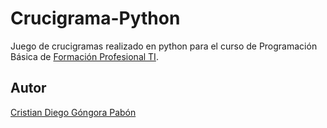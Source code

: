 # Crucigrama-Python
Juego de crucigramas realizado en python para el curso de Programación Básica de [Formación Profesional TI](https://informaticos.org.ar/formacion/).

## Autor

[Cristian Diego Góngora Pabón](https://www.linkedin.com/in/cristiangongora/)
